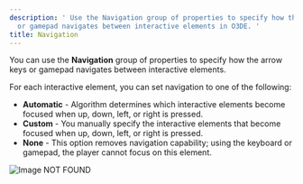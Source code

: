 ```yaml
---
description: ' Use the Navigation group of properties to specify how the arrow keys
  or gamepad navigates between interactive elements in O3DE. '
title: Navigation
---
```


You can use the **Navigation** group of properties to specify how the arrow keys or gamepad navigates between interactive elements.

For each interactive element, you can set navigation to one of the following:
+ **Automatic** - Algorithm determines which interactive elements become focused when up, down, left, or right is pressed.
+ **Custom** - You manually specify the interactive elements that become focused when up, down, left, or right is pressed.
+ **None** - This option removes navigation capability; using the keyboard or gamepad, the player cannot focus on this element.

![Image NOT FOUND](/images/user-guide/game_ui_editor/ui-editor-components-interactive-navigation.png)
